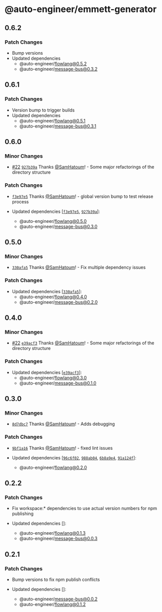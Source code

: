 # @auto-engineer/emmett-generator

## 0.6.2

### Patch Changes

- Bump versions
- Updated dependencies
  - @auto-engineer/flowlang@0.5.2
  - @auto-engineer/message-bus@0.3.2

## 0.6.1

### Patch Changes

- Version bump to trigger builds
- Updated dependencies
  - @auto-engineer/flowlang@0.5.1
  - @auto-engineer/message-bus@0.3.1

## 0.6.0

### Minor Changes

- [#22](https://github.com/SamHatoum/auto-engineer/pull/22) [`927b39a`](https://github.com/SamHatoum/auto-engineer/commit/927b39a2c08c0baa1942b2955a8e8015e09364d9) Thanks [@SamHatoum](https://github.com/SamHatoum)! - Some major refactorings of the directory structure

### Patch Changes

- [`f3e97e5`](https://github.com/SamHatoum/auto-engineer/commit/f3e97e563b79ca8328e802dd502e65285ec58ce9) Thanks [@SamHatoum](https://github.com/SamHatoum)! - global version bump to test release process

- Updated dependencies [[`f3e97e5`](https://github.com/SamHatoum/auto-engineer/commit/f3e97e563b79ca8328e802dd502e65285ec58ce9), [`927b39a`](https://github.com/SamHatoum/auto-engineer/commit/927b39a2c08c0baa1942b2955a8e8015e09364d9)]:
  - @auto-engineer/flowlang@0.5.0
  - @auto-engineer/message-bus@0.3.0

## 0.5.0

### Minor Changes

- [`330afa5`](https://github.com/SamHatoum/auto-engineer/commit/330afa565079e3b528d0f448d64919a8dc78d684) Thanks [@SamHatoum](https://github.com/SamHatoum)! - Fix multiple dependency issues

### Patch Changes

- Updated dependencies [[`330afa5`](https://github.com/SamHatoum/auto-engineer/commit/330afa565079e3b528d0f448d64919a8dc78d684)]:
  - @auto-engineer/flowlang@0.4.0
  - @auto-engineer/message-bus@0.2.0

## 0.4.0

### Minor Changes

- [#22](https://github.com/SamHatoum/auto-engineer/pull/22) [`e39acf3`](https://github.com/SamHatoum/auto-engineer/commit/e39acf31e9051652084d0de99cf8c89b40e6531c) Thanks [@SamHatoum](https://github.com/SamHatoum)! - Some major refactorings of the directory structure

### Patch Changes

- Updated dependencies [[`e39acf3`](https://github.com/SamHatoum/auto-engineer/commit/e39acf31e9051652084d0de99cf8c89b40e6531c)]:
  - @auto-engineer/flowlang@0.3.0
  - @auto-engineer/message-bus@0.1.0

## 0.3.0

### Minor Changes

- [`8d7dbc7`](https://github.com/SamHatoum/auto-engineer/commit/8d7dbc719362aafa1e8473dd57fd783d8efe7e6b) Thanks [@SamHatoum](https://github.com/SamHatoum)! - Adds debugging

### Patch Changes

- [`9bf1a16`](https://github.com/SamHatoum/auto-engineer/commit/9bf1a164490e50445ca468aafd8dd9619c4f73cf) Thanks [@SamHatoum](https://github.com/SamHatoum)! - fixed lint issues

- Updated dependencies [[`96c6f02`](https://github.com/SamHatoum/auto-engineer/commit/96c6f02989f9856a269367f42e288c7dbf5dd1d3), [`988ab04`](https://github.com/SamHatoum/auto-engineer/commit/988ab04530d41e116df9196434c0e57ff2ee11a8), [`6b8a9e4`](https://github.com/SamHatoum/auto-engineer/commit/6b8a9e4b618b0ecda3656e695f5e51e40992fc40), [`91a124f`](https://github.com/SamHatoum/auto-engineer/commit/91a124ff09ecb5893571d0d6fc86e51eaac7a3f0)]:
  - @auto-engineer/flowlang@0.2.0

## 0.2.2

### Patch Changes

- Fix workspace:\* dependencies to use actual version numbers for npm publishing

- Updated dependencies []:
  - @auto-engineer/flowlang@0.1.3
  - @auto-engineer/message-bus@0.0.3

## 0.2.1

### Patch Changes

- Bump versions to fix npm publish conflicts

- Updated dependencies []:
  - @auto-engineer/message-bus@0.0.2
  - @auto-engineer/flowlang@0.1.2
